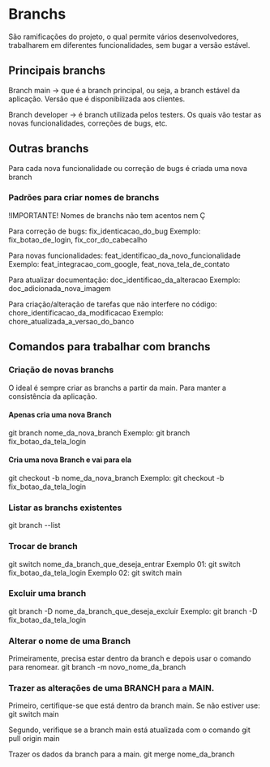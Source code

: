 # Branchs
São ramificações do projeto, o qual permite vários desenvolvedores, trabalharem em diferentes funcionalidades, sem bugar a versão estável.

## Principais branchs
Branch main -> que é a branch principal, ou seja, a branch estável da aplicação. Versão que é disponibilizada aos clientes.

Branch developer -> é branch utilizada pelos testers. Os quais vão testar as novas funcionalidades, correções de bugs, etc.

## Outras branchs
Para cada nova funcionalidade ou correção de bugs é criada uma nova branch

### Padrões para criar nomes de branchs
!IMPORTANTE! Nomes de branchs não tem acentos nem Ç

Para correção de bugs: fix_identicacao_do_bug
Exemplo: fix_botao_de_login, fix_cor_do_cabecalho

Para novas funcionalidades: feat_identificao_da_novo_funcionalidade
Exemplo: feat_integracao_com_google, feat_nova_tela_de_contato

Para atualizar documentação: doc_identificao_da_alteracao
Exemplo: doc_adicionada_nova_imagem

Para criação/alteração de tarefas que não interfere no código:
chore_identificacao_da_modificacao
Exemplo: chore_atualizada_a_versao_do_banco

## Comandos para trabalhar com branchs
### Criação de novas branchs
O ideal é sempre criar as branchs a partir da main. Para manter a consistência da aplicação.
#### Apenas cria uma nova Branch
git branch nome_da_nova_branch
Exemplo: git branch fix_botao_da_tela_login

#### Cria uma nova Branch e vai para ela
git checkout -b nome_da_nova_branch
Exemplo: git checkout -b fix_botao_da_tela_login

### Listar as branchs existentes
git branch --list

### Trocar de branch
git switch nome_da_branch_que_deseja_entrar
Exemplo 01: git switch fix_botao_da_tela_login
Exemplo 02: git switch main

### Excluir uma branch 
git branch -D nome_da_branch_que_deseja_excluir
Exemplo: git branch -D fix_botao_da_tela_login

### Alterar o nome de uma Branch
Primeiramente, precisa estar dentro da branch e depois usar o comando para renomear.
git branch -m novo_nome_da_branch

### Trazer as alterações de uma BRANCH para a MAIN.
Primeiro, certifique-se que está dentro da branch main. Se não estiver use:
git switch main

Segundo, verifique se a branch main está atualizada com o comando
git pull origin main

Trazer os dados da branch para a main.
git merge nome_da_branch